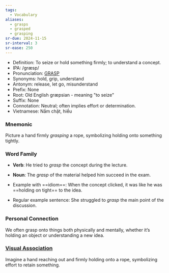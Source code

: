 ```yaml
---
tags:
  - Vocabulary
aliases:
  - grasps
  - grasped
  - grasping
sr-due: 2024-11-15
sr-interval: 3
sr-ease: 250
---
```


- Definition: To seize or hold something firmly; to understand a concept.
- IPA: /ɡræsp/
- Pronunciation: [GRASP](https://www.google.com/search?q=how+to+pronounce+grasp)
- Synonyms: hold, grip, understand
- Antonym: release, let go, misunderstand
- Prefix: None
- Root: Old English græpsian - meaning "to seize"
- Suffix: None
- Connotation: Neutral; often implies effort or determination.
- Vietnamese: Nắm chặt, hiểu

### Mnemonic

Picture a hand firmly *grasping* a rope, symbolizing holding onto something tightly.

### Word Family

- **Verb**: He tried to *grasp* the concept during the lecture.
- **Noun**: The *grasp* of the material helped him succeed in the exam.

- Example with ==idiom==: When the concept clicked, it was like he was ==holding on tight== to the idea.
- Regular example sentence: She struggled to *grasp* the main point of the discussion.

### Personal Connection

We often grasp onto things both physically and mentally, whether it’s holding an object or understanding a new idea.

### [Visual Association](https://www.google.com/search?tbm=isch&q=grasp)

Imagine a hand reaching out and firmly holding onto a rope, symbolizing effort to retain something.

